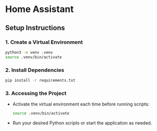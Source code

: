 # Home Assistant

## Setup Instructions

### 1. Create a Virtual Environment

```bash
python3 -m venv .venv
source .venv/bin/activate
```

### 2. Install Dependencies

```bash
pip install -r requirements.txt
```

### 3. Accessing the Project

- Activate the virtual environment each time before running scripts:
    ```bash
    source .venv/bin/activate
    ```
- Run your desired Python scripts or start the application as needed.
